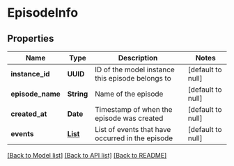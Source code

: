 # EpisodeInfo
## Properties

| Name | Type | Description | Notes |
|------------ | ------------- | ------------- | -------------|
| **instance\_id** | **UUID** | ID of the model instance this episode belongs to | [default to null] |
| **episode\_name** | **String** | Name of the episode | [default to null] |
| **created\_at** | **Date** | Timestamp of when the episode was created | [default to null] |
| **events** | [**List**](map.md) | List of events that have occurred in the episode | [default to null] |

[[Back to Model list]](../README.md#documentation-for-models) [[Back to API list]](../README.md#documentation-for-api-endpoints) [[Back to README]](../README.md)

